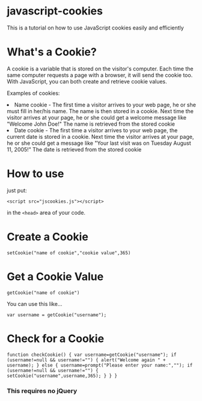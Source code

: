 javascript-cookies
==================

This is a tutorial on how to use JavaScript cookies easily and efficiently


<h1>What's a Cookie?</h1>
A cookie is a variable that is stored on the visitor's computer. Each time the same computer requests a page with a browser, it will send the cookie too. With JavaScript, you can both create and retrieve cookie values.

Examples of cookies:

<li>Name cookie - The first time a visitor arrives to your web page, he or she must fill in her/his name. The name is then stored in a cookie. Next time the visitor arrives at your page, he or she could get a welcome message like "Welcome John Doe!" The name is retrieved from the stored cookie
<br/><li>Date cookie - The first time a visitor arrives to your web page, the current date is stored in a cookie. Next time the visitor arrives at your page, he or she could get a message like "Your last visit was on Tuesday August 11, 2005!" The date is retrieved from the stored cookie</li>

<h1>How to use</h1>

just put:

<code>&lt;script src="jscookies.js"&gt;&lt;/script&gt;</code>

in the <code>&lt;head&gt;</code> area of your code.

<h1>Create a Cookie</h1>

<code>setCookie("name of cookie","cookie value",365)</code>

<h1>Get a Cookie Value</h1>

<code>getCookie("name of cookie")</code>

You can use this like...

<code>var username = getCookie("username");</code>

<h1>Check for a Cookie</h1>

<code>function checkCookie()
{
var username=getCookie("username");
  if (username!=null && username!="")
  {
  alert("Welcome again " + username);
  }
else 
  {
  username=prompt("Please enter your name:","");
  if (username!=null && username!="")
    {
    setCookie("username",username,365);
    }
  }
}</code>

<h3>This requires no jQuery</h3>
